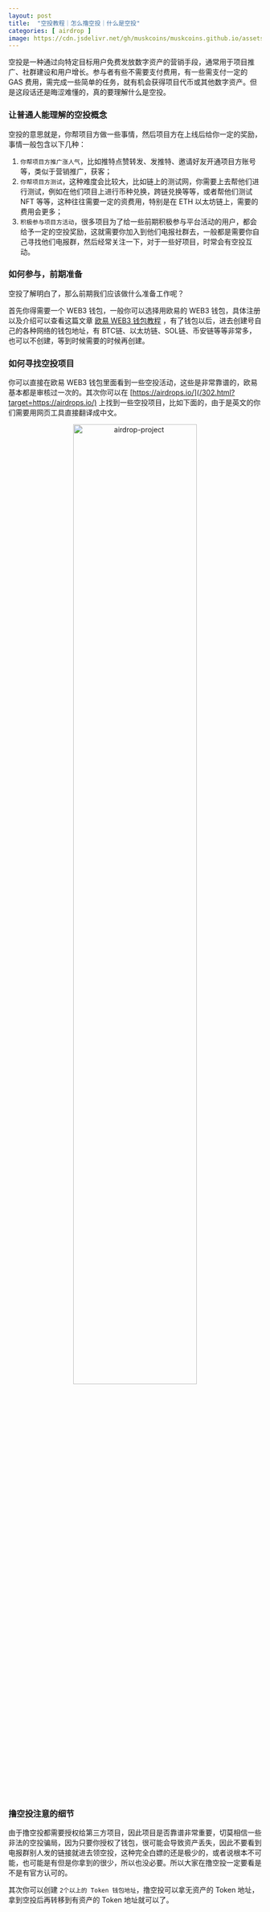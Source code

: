 ```yaml
---
layout: post
title:  "空投教程｜怎么撸空投｜什么是空投"
categories: [ airdrop ]
image: https://cdn.jsdelivr.net/gh/muskcoins/muskcoins.github.io/assets/images/airdrop-lead.webp
---
```

空投是一种通过向特定目标用户免费发放数字资产的营销手段，通常用于项目推广、社群建设和用户增长。参与者有些不需要支付费用，有一些需支付一定的 GAS 费用，需完成一些简单的任务，就有机会获得项目代币或其他数字资产。但是这段话还是晦涩难懂的，真的要理解什么是空投。

### 让普通人能理解的空投概念
空投的意思就是，你帮项目方做一些事情，然后项目方在上线后给你一定的奖励，事情一般包含以下几种：

1. `你帮项目方推广涨人气`，比如推特点赞转发、发推特、邀请好友开通项目方账号等，类似于营销推广，获客；
2. `你帮项目方测试`，这种难度会比较大，比如链上的测试网，你需要上去帮他们进行测试，例如在他们项目上进行币种兑换，跨链兑换等等，或者帮他们测试 NFT 等等，这种往往需要一定的资费用，特别是在 ETH 以太坊链上，需要的费用会更多；
3. `积极参与项目方活动`，很多项目为了给一些前期积极参与平台活动的用户，都会给予一定的空投奖励，这就需要你加入到他们电报社群去，一般都是需要你自己寻找他们电报群，然后经常关注一下，对于一些好项目，时常会有空投互动。

### 如何参与，前期准备
空投了解明白了，那么前期我们应该做什么准备工作呢？

首先你得需要一个 WEB3 钱包，一般你可以选择用欧易的 WEB3 钱包，具体注册以及介绍可以查看这篇文章 [欧易 WEB3 钱包教程](/okx-web3-wallet/) ，有了钱包以后，进去创建号自己的各种网络的钱包地址，有 BTC链、以太坊链、SOL链、币安链等等非常多，也可以不创建，等到时候需要的时候再创建。

### 如何寻找空投项目
你可以直接在欧易 WEB3 钱包里面看到一些空投活动，这些是非常靠谱的，欧易基本都是审核过一次的。其次你可以在 [https://airdrops.io/](/302.html?target=https://airdrops.io/) 上找到一些空投项目，比如下面的，由于是英文的你们需要用网页工具直接翻译成中文。

<div align=center>
    <img alt="airdrop-project" src="https://cdn.jsdelivr.net/gh/muskcoins/muskcoins.github.io/assets/images/airdrop-project.webp" width="70%">
</div>

### 撸空投注意的细节
由于撸空投都需要授权给第三方项目，因此项目是否靠谱非常重要，切莫相信一些非法的空投骗局，因为只要你授权了钱包，很可能会导致资产丢失，因此不要看到电报群别人发的链接就进去领空投，这种完全白嫖的还是极少的，或者说根本不可能，也可能是有但是你拿到的很少，所以也没必要。所以大家在撸空投一定要看是不是有官方认可的。

其次你可以创建 `2个以上的 Token 钱包地址`，撸空投可以拿无资产的 Token 地址，拿到空投后再转移到有资产的 Token 地址就可以了。

